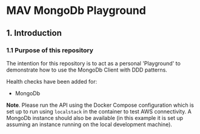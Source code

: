 # MAV MongoDb Playground

## 1. Introduction

### 1.1 Purpose of this repository

The intention for this repository is to act as a personal 'Playground' to demonstrate how to use the MongoDb Client with DDD patterns.

Health checks have been added for:
 - MongoDb

**Note**. Please run the API using the Docker Compose configuration which is set up to run using `localstack` in the container to test AWS connectivity. A MongoDb instance should also be available (in this example it is set up assuming an instance running on the local development machine).